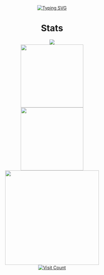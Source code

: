 <div align="center">
    <a href="https://git.io/typing-svg">
      <img src="https://readme-typing-svg.demolab.com?font=Fira+Code&pause=1000&color=F7006E&center=true&vCenter=true&width=435&lines=Ahmad+Nadil;13521024;Bandung+Institute+of+Technology" alt="Typing SVG"/>
    </a>
    <br>
</div>

<div align="center">
    <h1>Stats</h1>
    <a href = "https://github.com/nadilahmad13/">
        <img src="https://github-profile-trophy.vercel.app/?username=nadilahmad13&column=-1&theme=dracula&rank=-C,-B,-?" />
        <br>
        <img src="https://github-readme-stats.vercel.app/api?username=nadilahmad13&hide=issues&count_private=true&show_icons=true&theme=dracula" height=200/>
        <br>
        <img src="https://github-readme-streak-stats.herokuapp.com/?user=nadilahmad13&theme=dracula&hide_border=false" height=200/>
        <br>
        <img src="https://github-readme-stats.vercel.app/api/top-langs/?username=nadilahmad13&layout=compact&theme=dracula&langs_count=10&exclude_repo=K3-T1-IF2220-13521003-13521024,Tucil2_13521015_13521024" width=300/>
        <br>
        <img src="https://visitcount.itsvg.in/api?id=nadilahmad13&icon=0&color=12" alt="Visit Count"/>
</div>

